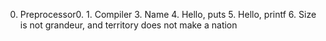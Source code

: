 0. Preprocessor0. 1. Compiler 3. Name 4. Hello, puts 5. Hello, printf 6. Size is not grandeur, and territory does not make a nation
